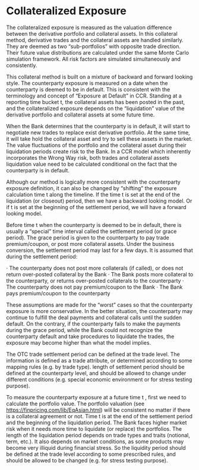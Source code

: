 # Collateralized Exposure

The collateralized exposure is measured as the valuation difference between the derivative portfolio and collateral assets. In this collateral method, derivative trades and the collateral assets are handled similarly. They are deemed as two “sub-portfolios” with opposite trade direction. Their future value distributions are calculated under the same Monte Carlo simulation framework. All risk factors are simulated simultaneously and consistently.

This collateral method is built on a mixture of backward and forward looking style. The counterparty exposure is measured on a date when the counterparty is deemed to be in default. This is consistent with the terminology and concept of “Exposure at Default” in CCR. Standing at a reporting time bucket t, the collateral assets has been posted in the past, and the collateralized exposure depends on the “liquidation” value of the derivative portfolio and collateral assets at some future time. 

When the Bank determines that the counterparty is in default, it will start to negotiate new trades to replace exist derivative portfolio. At the same time, it will take hold the collateral asset and try to sell these assets in the market. The value fluctuations of the portfolio and the collateral asset during their liquidation periods create risk to the Bank. In a CCR model which inherently incorporates the Wrong Way risk, both trades and collateral assets liquidation value need to be calculated conditional on the fact that the counterparty is in default.

Although our method is logically more consistent with the counterparty exposure definition, it can also be changed by “shifting” the exposure calculation time t along the timeline. If the time t is set at the end of the liquidation (or closeout) period, then we have a backward looking model. Or if t is set at the beginning of the settlement period, we will have a forward looking model.

Before time t when the counterparty is deemed to be in default, there is usually a “special” time interval called the settlement period (or grace period). The grace period is given to the counterparty to pay trade premium/coupon, or post more collateral assets. Under the business conversion, the settlement period may last for a few days. It is assumed that during the settlement period:

·         The counterparty does not post more collaterals (if called), or does not return over-posted collateral by the Bank
·         The Bank posts more collateral to the counterparty,  or returns over-posted collaterals to the counterparty
·         The counterparty does not pay premium/coupon to the Bank
·         The Bank pays premium/coupon to the counterparty

These assumptions are made for the “worst” cases so that the counterparty exposure is more conservative. In the better situation, the counterparty may continue to fulfill the deal payments and collateral calls until the sudden default. On the contrary, if the counterparty fails to make the payments during the grace period, while the Bank could not recognize the counterparty default and take procedures to liquidate the trades, the exposure may become higher than what the model implies.

The OTC trade settlement period can be defined at the trade level. The information is defined as a trade attribute, or determined according to some mapping rules (e.g. by trade type). length of settlement period should be defined at the counterparty level, and should be allowed to change under different conditions (e.g. special economic environment or for stress testing purpose).

To measure the counterparty exposure at a future time t , first we need to calculate the portfolio value. The portfolio valuation (see https://finpricing.com/lib/EqAsian.html) will be consistent no matter if there is a collateral agreement or not. Time t is at the end of the settlement period and the beginning of the liquidation period. The Bank faces higher market risk when it needs more time to liquidate (or replace) the portfolios. The length of the liquidation period depends on trade types and traits (notional, term, etc.). It also depends on market conditions, as some products may become very illiquid during financial stress. So the liquidity period should be defined at the trade level according to some prescribed rules, and should be allowed to be changed (e.g. for stress testing purpose).

